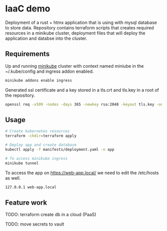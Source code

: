 # IaaC demo

Deployment of a rust + htmx application that is using with mysql database to store data. Repository contains terraform scripts that creates required resources in a minikube cluster, deployment files that will deploy the application and databse into the cluster.

## Requirements

Up and running [minikube](https://minikube.sigs.k8s.io/docs/) cluster with context named miniube in the ~/.kube/config and ingress addon enabled.

```bash
minikube addons enable ingress
```

Generated ssl certificate and a key stored in a tls.crt and tls.key in a root of the repository.

```bash
openssl req -x509 -nodes -days 365 -newkey rsa:2048 -keyout tls.key -out tls.crt
```

## Usage

```bash
# Create kubernetes resources
terraform -chdir=terraform apply
```

```bash
# Deploy app and create database
kubectl apply -f manifests/deployment.yaml -n app
```

```bash
# To access minikube ingress
minikube tunnel
```

To access the app on https://web-app.local/ we need to edit the /etc/hosts as well.

```bash
127.0.0.1 web-app.local
```

## Feature work

TODO: terraform create db in a cloud (PaaS)

TODO: move secrets to vault
